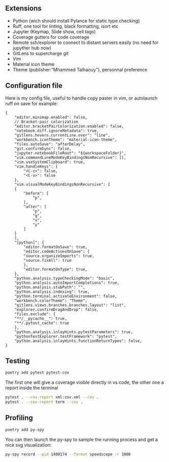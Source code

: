 ## Extensions
- Python (wich should install Pylance for static type checking)
- Ruff, one tool for linting, black formatting, isort etc
- Jupyter (Keymap, Slide show, cell tags)
- Coverage gutters for code coverage
- Remote ssh/explorer to connect to distant servers easily (no need for jupyther hub now)
- GitLens to supercharge git
- Vim
- Material icon theme
- Theme (publisher:"Mhammed Talhaouy"), personnal preference

## Configuration file
Here is my config file,  useful to handle copy paster in vim, or autolaunch ruff on save for example:  

```
{
	"editor.minimap.enabled": false,  
	// Bracket-pair colorization  
	"editor.bracketPairColorization.enabled": false,  
	"notebook.diff.ignoreMetadata": true,  
	"gitlens.hovers.currentLine.over": "line",  
	"workbench.iconTheme": "material-icon-theme",  
	"files.autoSave": "afterDelay",  
	"git.confirmSync": false,  
	"jupyter.notebookFileRoot": "${workspaceFolder}",  
	"vim.commandLineModeKeyBindingsNonRecursive": [],  
	"vim.useSystemClipboard": true,  
	"vim.handleKeys": {  
		"<C-c>": false,  
		"<C-v>": false  
	},  
	"vim.visualModeKeyBindingsNonRecursive": [  
	{  
		"before": [  
			"p",  
		],  
		"after": [  
			"p",  
			"g",  
			"v",  
			"y"  
		]  
	}  
	],  
	"[python]": {  
		"editor.formatOnSave": true,  
		"editor.codeActionsOnSave": {  
		"source.organizeImports": true,  
		"source.fixAll": true  
		},  
		"editor.formatOnType": true,  
	},  
	"python.analysis.typeCheckingMode": "basic",  
	"python.analysis.autoImportCompletions": true,  
	"python.analysis.stubPath": "",  
	"python.analysis.indexing": true,  
	"python.terminal.activateEnvironment": false,  
	"workbench.colorTheme": "Theme",  
	"gitlens.views.branches.branches.layout": "list",  
	"explorer.confirmDragAndDrop": false,  
	"files.exclude": {  
	"**/__pycache__": true,  
	"**/.pytest_cache": true  
	},  
	"python.analysis.inlayHints.pytestParameters": true,  
	"pythonTestExplorer.testFramework": "pytest",  
	"python.analysis.inlayHints.functionReturnTypes": false,  
}  
```

## Testing
``` bash
poetry add pytest pytest-cov
```  
The first one will give a coverage visible directly in vs code, the other one a report inside the terminal
```bash
pytest . --cov-report xml:cov.xml --cov .
pytest . --cov-report term --cov .
```  

## Profiling
``` bash
poetry add py-spy
```  
You can then launch the py-spy to sample the running process and get a nice svg visualization:  
``` bash
py-spy record --pid 1400174 --format speedscope -r 1000
```
